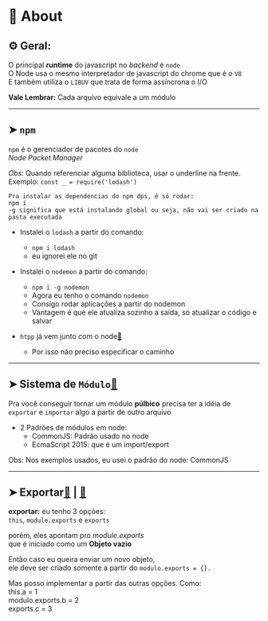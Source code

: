 # 📌 About
## ⚙️ Geral:

O principal **runtime** do javascript no _backend_ é `node`<br>
O Node usa o mesmo interpretador de javascript do chrome que é o `V8`<br>
E também utiliza o `LIBUV` que trata de forma assíncrona o I/O

**Vale Lembrar:** Cada arquivo equivale a um módulo

___
## ➤ `npm`

`npm` é o gerenciador de pacotes do `node`<br>
_Node Packet Manager_<br>

_Obs:_ Quando referenciar alguma biblioteca, usar o underline na frente. <br>
Exemplo: `const _ = require('lodash')`

    Pra instalar as dependencias do npm dps, é só rodar:
    npm i
    -g significa que está instalando global ou seja, não vai ser criado na pasta executada

* Instalei o `lodash` a partir do comando:
    * `npm i lodash` <br>
    * eu ignorei ele no git

* Instalei o `nodemon` a partir do comando:
    * `npm i -g nodemon` <br>
    * Agora eu tenho o comando `nodemon`
    * Consigo rodar aplicações a partir do nodemon
    * Vantagem é que ele atualiza sozinho a saída, só atualizar o código e salvar

* `htpp` já vem junto com o node[🔗](https://github.com/RoniDeringer/curso_web_moderno/blob/master/node_10/http.js)
    * Por isso não preciso especificar o caminho

___
## ➤ Sistema de `Módulo`[🔗](https://github.com/RoniDeringer/curso_web_moderno/blob/master/node_10/moduloCliente.js)


Pra você conseguir tornar um módulo **púlbico** precisa ter a idéia de<br> `exportar` e `importar` algo a partir de outro arquivo

* 2 Padrões de módulos em node:
    * CommonJS: Padrão usado no node 
    * EcmaScript 2015: que é um import/export

Obs: Nos exemplos usados, eu usei o padrão do node: CommonJS

___
## ➤ Exportar[🔗](https://github.com/RoniDeringer/curso_web_moderno/blob/master/node_10/export.js) | [🔗](https://github.com/RoniDeringer/curso_web_moderno/blob/master/node_10/recebeExport.js)

**exportar:** eu tenho 3 opções:<br>
`this`, `module.exports` e `exports`

porém, eles apontam pro *module.exports*<br>
que é iniciado como um **Objeto vazio**<br>

Então caso eu queira enviar um novo objeto, <br> ele deve ser criado somente a partir do `modulo.exports = {}.` 

Mas posso implementar a partir das outras opções. Como:<br> 
this.a = 1 <br>
modulo.exports.b = 2<br>
exports.c = 3


